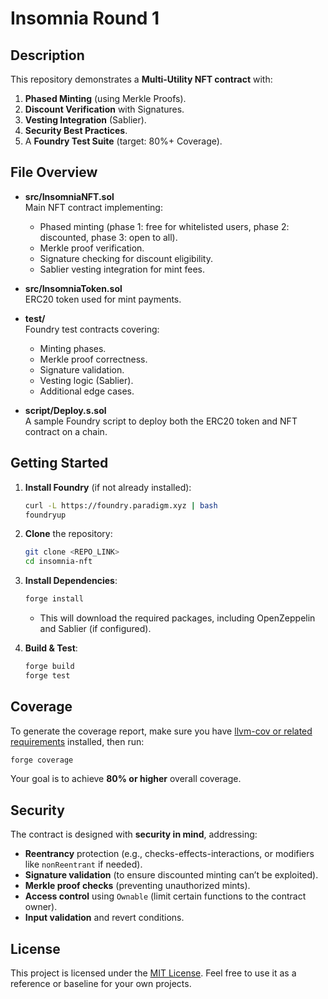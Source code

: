 # Insomnia  Round 1

## Description

This repository demonstrates a **Multi-Utility NFT contract** with:
1. **Phased Minting** (using Merkle Proofs).
2. **Discount Verification** with Signatures.
3. **Vesting Integration** (Sablier).
4. **Security Best Practices**.
5. A **Foundry Test Suite** (target: 80%+ Coverage).

## File Overview

- **src/InsomniaNFT.sol**  
  Main NFT contract implementing:
  - Phased minting (phase 1: free for whitelisted users, phase 2: discounted, phase 3: open to all).
  - Merkle proof verification.
  - Signature checking for discount eligibility.
  - Sablier vesting integration for mint fees.

- **src/InsomniaToken.sol**  
  ERC20 token used for mint payments.

- **test/**  
  Foundry test contracts covering:
  - Minting phases.
  - Merkle proof correctness.
  - Signature validation.
  - Vesting logic (Sablier).
  - Additional edge cases.

- **script/Deploy.s.sol**  
  A sample Foundry script to deploy both the ERC20 token and NFT contract on a chain.

## Getting Started

1. **Install Foundry** (if not already installed):
   ```bash
   curl -L https://foundry.paradigm.xyz | bash
   foundryup
   ```

2. **Clone** the repository:
   ```bash
   git clone <REPO_LINK>
   cd insomnia-nft
   ```

3. **Install Dependencies**:
   ```bash
   forge install
   ```
   - This will download the required packages, including OpenZeppelin and Sablier (if configured).

4. **Build & Test**:
   ```bash
   forge build
   forge test
   ```

## Coverage

To generate the coverage report, make sure you have [llvm-cov or related requirements](https://book.getfoundry.sh/forge/commands#forge-coverage) installed, then run:
```bash
forge coverage
```
Your goal is to achieve **80% or higher** overall coverage.

## Security

The contract is designed with **security in mind**, addressing:
- **Reentrancy** protection (e.g., checks-effects-interactions, or modifiers like `nonReentrant` if needed).
- **Signature validation** (to ensure discounted minting can’t be exploited).
- **Merkle proof checks** (preventing unauthorized mints).
- **Access control** using `Ownable` (limit certain functions to the contract owner).
- **Input validation** and revert conditions.

## License

This project is licensed under the [MIT License](./LICENSE). Feel free to use it as a reference or baseline for your own projects.
